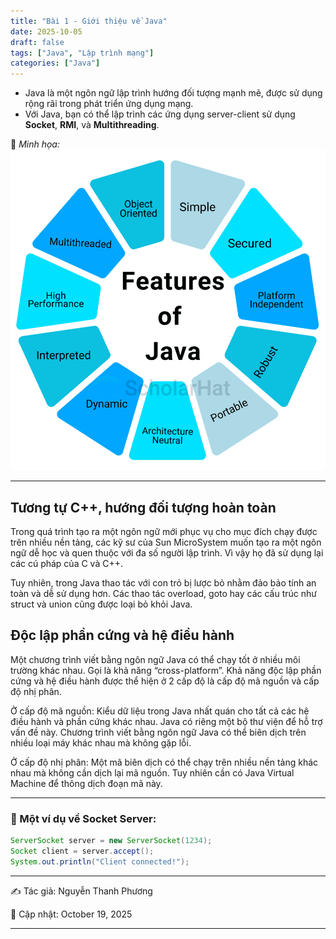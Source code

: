 ```yaml
---
title: "Bài 1 - Giới thiệu về Java"
date: 2025-10-05
draft: false
tags: ["Java", "Lập trình mạng"]
categories: ["Java"]
---
```


- Java là một ngôn ngữ lập trình hướng đối tượng mạnh mẽ, được sử dụng rộng rãi trong phát triển ứng dụng mạng.  
- Với Java, bạn có thể lập trình các ứng dụng server-client sử dụng **Socket**, **RMI**, và **Multithreading**.

📸 *Minh họa:*
![Features of Java](/images/dac-diem-cua-java.png)

---

## Tương tự C++, hướng đối tượng hoàn toàn
Trong quá trình tạo ra một ngôn ngữ mới phục vụ cho mục đích chạy được trên nhiều nền tảng, các kỹ sư của Sun MicroSystem muốn tạo ra một ngôn ngữ dễ học và quen thuộc với đa số người lập trình. Vì vậy họ đã sử dụng lại các cú pháp của C và C++.

Tuy nhiên, trong Java thao tác với con trỏ bị lược bỏ nhằm đảo bảo tính an toàn và dễ sử dụng hơn. Các thao tác overload, goto hay các cấu trúc như struct và union cũng được loại bỏ khỏi Java.

## Độc lập phần cứng và hệ điều hành
Một chương trình viết bằng ngôn ngữ Java có thể chạy tốt ở nhiều môi trường khác nhau. Gọi là khả năng “cross-platform”. Khả năng độc lập phần cứng và hệ điều hành được thể hiện ở 2 cấp độ là cấp độ mã nguồn và cấp độ nhị phân.

Ở cấp độ mã nguồn: Kiểu dữ liệu trong Java nhất quán cho tất cả các hệ điều hành và phần cứng khác nhau. Java có riêng một bộ thư viện để hỗ trợ vấn đề này. Chương trình viết bằng ngôn ngữ Java có thể biên dịch trên nhiều loại máy khác nhau mà không gặp lỗi.

Ở cấp độ nhị phân: Một mã biên dịch có thể chạy trên nhiều nền tảng khác nhau mà không cần dịch lại mã nguồn. Tuy nhiên cần có Java Virtual Machine để thông dịch đoạn mã này.

---

### 🧩 Một ví dụ về Socket Server:
```java
ServerSocket server = new ServerSocket(1234);
Socket client = server.accept();
System.out.println("Client connected!");
```

---
✍️ Tác giả: Nguyễn Thanh Phương

📅 Cập nhật: October 19, 2025

---